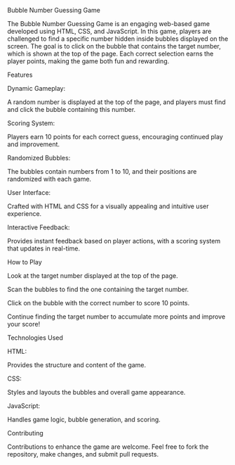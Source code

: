 Bubble Number Guessing Game

The Bubble Number Guessing Game is an engaging web-based game developed using HTML, CSS, and JavaScript. In this game, players are challenged to find a specific number hidden inside bubbles displayed on the screen. The goal is to click on the bubble that contains the target number, which is shown at the top of the page. Each correct selection earns the player points, making the game both fun and rewarding.

Features

Dynamic Gameplay:

A random number is displayed at the top of the page, and players must find and click the bubble containing this number.

Scoring System:

Players earn 10 points for each correct guess, encouraging continued play and improvement.

Randomized Bubbles:

The bubbles contain numbers from 1 to 10, and their positions are randomized with each game.

User Interface:

Crafted with HTML and CSS for a visually appealing and intuitive user experience.

Interactive Feedback:

Provides instant feedback based on player actions, with a scoring system that updates in real-time.

How to Play

Look at the target number displayed at the top of the page.

Scan the bubbles to find the one containing the target number.

Click on the bubble with the correct number to score 10 points.

Continue finding the target number to accumulate more points and improve your score!

Technologies Used

HTML:

Provides the structure and content of the game.

CSS:

Styles and layouts the bubbles and overall game appearance.

JavaScript:

Handles game logic, bubble generation, and scoring.

Contributing

Contributions to enhance the game are welcome. Feel free to fork the repository, make changes, and submit pull requests.
